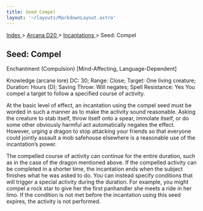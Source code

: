 ```yaml
---
title: Seed Compel
layout: '~/layouts/MarkdownLayout.astro'
---
```


[ Index ](/) > [ Arcana D20 ](/arcana.d20.srd) > [ Incantations ](/arcana.d20.srd/incantations) > Seed: Compel

##  Seed: Compel

Enchantment (Compulsion) [Mind-Affecting, Language-Dependent]

Knowledge (arcane lore) DC: 30; Range: Close; Target: One living creature;
Duration: Hours (D); Saving Throw: Will negates; Spell Resistance: Yes You
compel a target to follow a specified course of activity.

At the basic level of effect, an incantation using the compel seed must be
worded in such a manner as to make the activity sound reasonable. Asking the
creature to stab itself, throw itself onto a spear, immolate itself, or do
some other obviously harmful act automatically negates the effect. However,
urging a dragon to stop attacking your friends so that everyone could jointly
assault a mob safehouse elsewhere is a reasonable use of the incantation’s
power.

The compelled course of activity can continue for the entire duration, such as
in the case of the dragon mentioned above. If the compelled activity can be
completed in a shorter time, the incantation ends when the subject finishes
what he was asked to do. You can instead specify conditions that will trigger
a special activity during the duration. For example, you might compel a rock
star to give her the first panhandler she meets a ride in her limo. If the
condition is not met before the incantation using this seed expires, the
activity is not performed.

